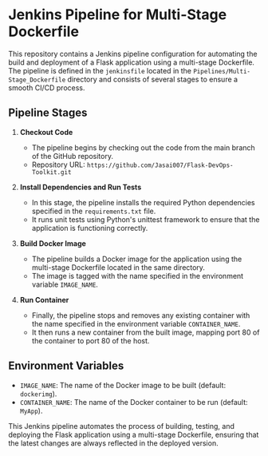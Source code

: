 # Jenkins Pipeline for Multi-Stage Dockerfile

This repository contains a Jenkins pipeline configuration for automating the build and deployment of a Flask application using a multi-stage Dockerfile. The pipeline is defined in the `jenkinsfile` located in the `Pipelines/Multi-Stage_Dockerfile` directory and consists of several stages to ensure a smooth CI/CD process.

## Pipeline Stages

1. **Checkout Code**
   - The pipeline begins by checking out the code from the main branch of the GitHub repository.
   - Repository URL: `https://github.com/Jasai007/Flask-DevOps-Toolkit.git`

2. **Install Dependencies and Run Tests**
   - In this stage, the pipeline installs the required Python dependencies specified in the `requirements.txt` file.
   - It runs unit tests using Python's unittest framework to ensure that the application is functioning correctly.

3. **Build Docker Image**
   - The pipeline builds a Docker image for the application using the multi-stage Dockerfile located in the same directory.
   - The image is tagged with the name specified in the environment variable `IMAGE_NAME`.

4. **Run Container**
   - Finally, the pipeline stops and removes any existing container with the name specified in the environment variable `CONTAINER_NAME`.
   - It then runs a new container from the built image, mapping port 80 of the container to port 80 of the host.

## Environment Variables
- `IMAGE_NAME`: The name of the Docker image to be built (default: `dockerimg`).
- `CONTAINER_NAME`: The name of the Docker container to be run (default: `MyApp`).

This Jenkins pipeline automates the process of building, testing, and deploying the Flask application using a multi-stage Dockerfile, ensuring that the latest changes are always reflected in the deployed version.
